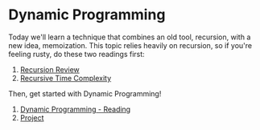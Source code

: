 # Dynamic Programming

Today we'll learn a technique that combines an old tool, recursion, with a new idea, memoization. This topic relies heavily on recursion, so if you're feeling rusty, do these two readings first:

1. [Recursion Review](./recursion.md)
2. [Recursive Time Complexity](./recursive_time_complexity.md)

Then, get started with Dynamic Programming!

1. [Dynamic Programming - Reading](./dynamic_programming_1.md)
2. [Project](./dynamic_programming_2.md)
